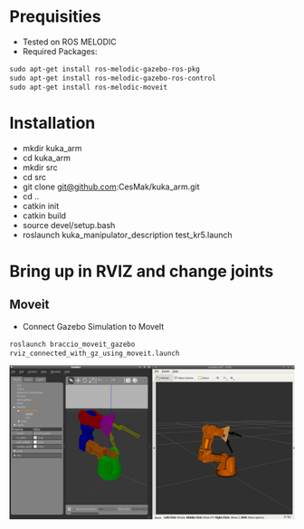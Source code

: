 # Prequisities
*  Tested on ROS MELODIC
*  Required Packages:
```
sudo apt-get install ros-melodic-gazebo-ros-pkg
sudo apt-get install ros-melodic-gazebo-ros-control
sudo apt-get install ros-melodic-moveit
```

# Installation
* mkdir kuka_arm
* cd kuka_arm
* mkdir src
* cd src
* git clone git@github.com:CesMak/kuka_arm.git
* cd ..
* catkin init
* catkin build
* source devel/setup.bash
* roslaunch kuka_manipulator_description test_kr5.launch

# Bring up in RVIZ and change joints


## Moveit
* Connect Gazebo Simulation to MoveIt

```
roslaunch braccio_moveit_gazebo rviz_connected_with_gz_using_moveit.launch
```

![rviz-moveit-gazebo](doc/braccio_rviz_gazebo.png)

